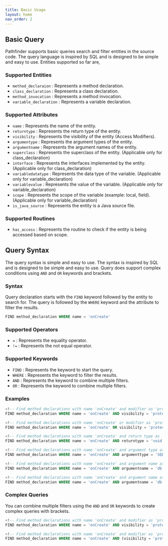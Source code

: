 ```yaml
---
title: Basic Usage
layout: home
nav_order: 2
---
```


## Basic Query

Pathfinder supports basic queries search and filter entities in the source code. The query language is inspired by SQL and is designed to be simple and easy to use.
Entities supported so far are,

### Supported Entities

- `method_declaraion` : Represents a method declaration.
- `class_declaration` : Represents a class declaration.
- `method_invocation` : Represents a method invocation.
- `variable_declaration` : Represents a variable declaration.

### Supported Attributes

- `name` : Represents the name of the entity.
- `returntype` : Represents the return type of the entity.
- `visibility` : Represents the visibility of the entity (Access Modifiers).
- `argumentype` : Represents the argument types of the entity.
- `argumentname` : Represents the argument names of the entity.
- `superclass` : Represents the superclass of the entity. (Applicable only for class_declaration)
- `interface` : Represents the interfaces implemented by the entity. (Applicable only for class_declaration)
- `variabledatatype` : Represents the data type of the variable. (Applicable only for variable_declaration)
- `variablevalue` : Represents the value of the variable. (Applicable only for variable_declaration)
- `scope` : Represents the scope of the variable (example: local, field). (Applicable only for variable_declaration)
- `is_java_source` : Represents the entity is a Java source file.

### Supported Routines

- `has_access` : Represents the routine to check if the entity is being accessed based on scope.

## Query Syntax

The query syntax is simple and easy to use. The syntax is inspired by SQL and is designed to be simple and easy to use.
Query does support complex conditions using `AND` and `OR` keywords and brackets.

### Syntax

Query declaration starts with the `FIND` keyword followed by the entity to search for. The query is followed by the `WHERE` keyword and the attribute to filter the results.

```sql
FIND method_declaration WHERE name = 'onCreate'
```

### Supported Operators

- `=` : Represents the equality operator.
- `!=` : Represents the not equal operator.

### Supported Keywords

- `FIND` : Represents the keyword to start the query.
- `WHERE` : Represents the keyword to filter the results.
- `AND` : Represents the keyword to combine multiple filters.
- `OR` : Represents the keyword to combine multiple filters.

### Examples

```sql
<!-- Find method declarations with name 'onCreate' and modifier as 'protected' -->
FIND method_declaration WHERE name = 'onCreate' AND visibility = 'protected'

<!-- Find method declarations with name 'onCreate' or modifier as 'protected' -->
FIND method_declaration WHERE name = 'onCreate' OR visibility = 'protected'

<!-- Find method declarations with name 'onCreate' and return type as 'void' -->
FIND method_declaration WHERE name = 'onCreate' AND returntype = 'void'

<!-- Find method declarations with name 'onCreate' and argument type as 'SQLiteDatabase' -->
FIND method_declaration WHERE name = 'onCreate' AND argumenttype = 'SQLiteDatabase'

<!-- Find method declarations with name 'onCreate' and argument name as 'db' -->
FIND method_declaration WHERE name = 'onCreate' AND argumentname = 'db'

<!-- Find method declarations with name 'onCreate' and argument name as 'db' and argument type as 'SQLiteDatabase' -->
FIND method_declaration WHERE name = 'onCreate' AND argumentname = 'db' AND argumenttype = 'SQLiteDatabase'
```

### Complex Queries

You can combine multiple filters using the `AND` and `OR` keywords to create complex queries with brackets.

```sql
<!-- Find method declarations with name 'onCreate' and modifier as 'protected' and return type as 'void' -->
FIND method_declaration WHERE name = 'onCreate' AND visibility = 'protected' AND returntype = 'void'

<!-- Find method declarations with name 'onCreate' and modifier as 'protected' or 'public' and return type as 'void' -->
FIND method_declaration WHERE name = 'onCreate' AND (visibility = 'protected' OR visibility = 'public') AND returntype = 'void'
```